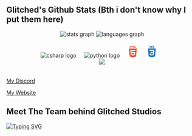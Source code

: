 ## Glitched's Github Stats (Bth i don't know why I put them here) 

<div align="center">
  <img src="https://github-readme-stats.vercel.app/api?username=glitchedtahcat&hide_title=false&hide_rank=false&show_icons=true&include_all_commits=true&count_private=true&disable_animations=false&theme=dark&locale=en&hide_border=false" height="150" alt="stats graph"  />
  <img src="https://github-readme-stats.vercel.app/api/top-langs?username=glitchedtahcat&locale=en&hide_title=false&layout=compact&card_width=320&langs_count=5&theme=dark&hide_border=false" height="150" alt="languages graph"  />
</div>

###

<div align="center">

  <img src="https://cdn.jsdelivr.net/gh/devicons/devicon/icons/csharp/csharp-original.svg" height="30" alt="csharp logo"  />
  <img width="12" />
  <img src="https://cdn.jsdelivr.net/gh/devicons/devicon/icons/python/python-original.svg" height="30" alt="python logo"  />
  <img width="12" />
  <img src="https://raw.githubusercontent.com/devicons/devicon/6910f0503efdd315c8f9b858234310c06e04d9c0/icons/html5/html5-plain-wordmark.svg" height="30" alt="html5 logo"  />
  <img width="12" />
  <img src="https://raw.githubusercontent.com/devicons/devicon/6910f0503efdd315c8f9b858234310c06e04d9c0/icons/css3/css3-plain-wordmark.svg" height="30" alt="css3 logo"  />
  <img width="12" />
</div>
<div align="center">
  <img src="https://api.visitorbadge.io/api/visitors?path=glitchedtahcat&countColor=%23263759"/>
</div>  
<img width="12" />

[My Discord](https://discord.gg/GkR3E6Tm)
<img width="12" />

[My Website](https://glitched-sudios-offical-website.vercel.app/)
<img width="12" />

## Meet The Team behind Glitched Studios

[![Typing SVG](https://readme-typing-svg.demolab.com?font=Bitter&duration=3000&pause=2&background=F721FF00&random=false&width=435&lines=%5BOwner%5D+Glitched+Da+Kitty+Cat;%5BCo+Owner%5D+Venix;%5BCo+Owner%5D+Galaxiz;%5BServer+Manager%5D++CyCy;%5BServer+Manager%5D++Andrew;%5BServer+Manager%5D++Zora;%5BServer+Manager%5D++tsavonm123;%5BGlitched+Studios+Staff%5D+54nixx54;%5BGlitched+Studios+Staff%5D+Aether;%5BGlitched+Studios+Staff%5D+Astolfo;%5BGlitched+Studios+Staff%5D+Dani;%5BGlitched+Studios+Staff%5D+Goose;%5BGlitched+Studios+Staff%5D+Jet+%3A%2F;%5BGlitched+Studios+Staff%5D+Niko;%5BGlitched+Studios+Staff%5D+Coke;%5BGlitched+Studios+Server+Staff%5D++Coolkid;%5BGlitched+Studios+Server+Staff%5D++lyno;%5BGlitched+Studios+Server+Staff%5D++Wifi;%5BGlitched+Studios+Free+Vr+Staff%5D++Snake+Vr;%5BGlitched+Studios+Free+Vr+Staff%5D++Andrew)](https://git.io/typing-svg)
